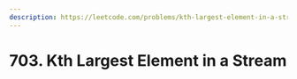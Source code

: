 ```yaml
---
description: https://leetcode.com/problems/kth-largest-element-in-a-stream
---
```


# 703. Kth Largest Element in a Stream

